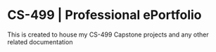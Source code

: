 # CS-499 | Professional ePortfolio
This is created to house my CS-499 Capstone projects and any other related documentation
